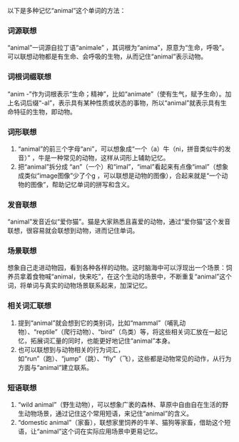 以下是多种记忆“animal”这个单词的方法：

### 词源联想
“animal”一词源自拉丁语“animale” ，其词根为“anima”，原意为“生命，呼吸”。可以联想动物都是有生命、会呼吸的生物，从而记住“animal”表示动物。

### 词根词缀联想
“anim -”作为词根表示“生命；精神”，比如“animate”（使有生气，赋予生命）。加上名词后缀“-al”，表示具有某种性质或状态的事物，所以“animal”就表示具有生命特征的生物，即动物。

### 词形联想
1. “animal”的前三个字母“ani”，可以想象成“一个（a）牛（ni，拼音类似牛的发音）” ，牛是一种常见的动物，这样从词形上辅助记忆。
2. 把“animal”拆分成 “an”（一个）和“imal”，“imal”看起来有点像“imal”（想象成类似“image图像”少了个g ，可以联想是动物的图像），合起来就是“一个动物的图像”，帮助记忆单词的拼写和含义。

### 发音联想
“animal”发音近似“爱你猫”。猫是大家熟悉且喜爱的动物，通过“爱你猫”这个发音联想，很容易就会联想到动物，进而记住单词。

### 场景联想
想象自己走进动物园，看到各种各样的动物。这时脑海中可以浮现出一个场景：饲养员拿着食物喊“animal，快来吃”，在这个生动的场景中，不断重复“animal”这个词，将单词与真实的动物场景联系起来，加深记忆。

### 相关词汇联想
1. 提到“animal”就会想到它的类别词，比如“mammal”（哺乳动物）、“reptile”（爬行动物）、“bird”（鸟类）等，将这些相关词汇放在一起记忆，拓展词汇量的同时，也能更好地记住“animal”本身。
2. 也可以联想到与动物相关的行为词汇，如“run”（跑）、“jump”（跳）、“fly”（飞），这些都是动物常见的动作，从行为方面与“animal”建立联系。

### 短语联想
1. “wild animal”（野生动物），可以想象广袤的森林、草原中自由自在生活的野生动物场景，通过记住这个常用短语，来记住“animal”的含义。
2. “domestic animal”（家畜），联想家里饲养的牛羊、猫狗等家畜，借助这个短语，让“animal”这个词在实际应用场景中更易记忆。 